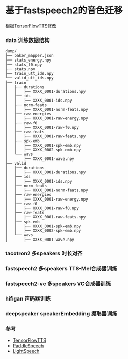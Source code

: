 # 基于fastspeech2的音色迁移
根据[TensorFlowTTS](https://github.com/TensorSpeech/TensorFlowTTS)修改

### data 训练数据结构 
```
dump/
├── baker_mapper.json
├── stats_energy.npy
├── stats_f0.npy
├── stats.npy
├── train_utt_ids.npy
└── valid_utt_ids.npy
├── train
│   ├── durations
│   │   ├── XXXX_0001-durations.npy
│   ├── ids
│   │   ├── XXXX_0001-ids.npy
│   ├── norm-feats
│   │   ├── XXXX_0001-norm-feats.npy
│   ├── raw-energies
│   │   ├── XXXX_0001-raw-energy.npy
│   ├── raw-f0
│   │   ├── XXXX_0001-raw-f0.npy
│   ├── raw-feats
│   │   ├── XXXX_0001-raw-feats.npy
│   ├── spk-emb
│   │   ├── XXXX_0001-spk-emb.npy
│   │   ├── XXXX_0002-spk-emb.npy
│   └── wavs
│       ├── XXXX_0001-wave.npy
├── valid
│   ├── durations
│   │   ├── XXXX_0001-durations.npy
│   ├── ids
│   │   ├── XXXX_0001-ids.npy
│   ├── norm-feats
│   │   ├── XXXX_0001-norm-feats.npy
│   ├── raw-energies
│   │   ├── XXXX_0001-raw-energy.npy
│   ├── raw-f0
│   │   ├── XXXX_0001-raw-f0.npy
│   ├── raw-feats
│   │   ├── XXXX_0001-raw-feats.npy
│   ├── spk-emb
│   │   ├── XXXX_0001-spk-emb.npy
│   │   ├── XXXX_0002-spk-emb.npy
│   └── wavs
│       ├── XXXX_0001-wave.npy
```
### tacotron2 多speakers 时长对齐
### fastspeech2 多speakers TTS-Mel合成器训练
### fastspeech2-vc 多speakers VC合成器训练
### hifigan 声码器训练
### deepspeaker speakerEmbedding 提取器训练

### 参考
* [TensorFlowTTS](https://github.com/TensorSpeech/TensorFlowTTS)
* [PaddleSpeech](https://github.com/PaddlePaddle/PaddleSpeech)
* [LightSpeech](https://github.com/nmfisher/TensorFlowTTS)

